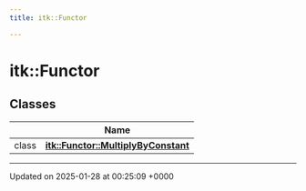 ```yaml
---
title: itk::Functor

---
```


# itk::Functor



## Classes

|                | Name           |
| -------------- | -------------- |
| class | **[itk::Functor::MultiplyByConstant](../Classes/classitk_1_1Functor_1_1MultiplyByConstant.md)**  |






-------------------------------

Updated on 2025-01-28 at 00:25:09 +0000